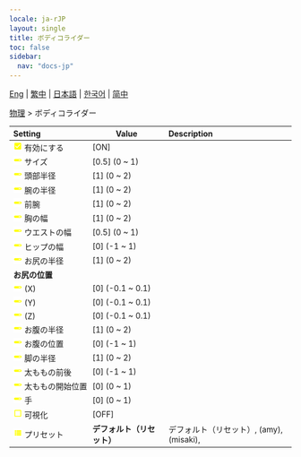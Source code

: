 ```yaml
---
locale: ja-rJP
layout: single
title: ボディコライダー
toc: false
sidebar:
  nav: "docs-jp"
---
```

[Eng](/dancexr/menu/2025.4/actor/body_colliders) | [繁中](/tw/dancexr/menu/2025.4/actor/body_colliders) | [日本語](/jp/dancexr/menu/2025.4/actor/body_colliders) | [한국어](/kr/dancexr/menu/2025.4/actor/body_colliders) | [简中](/zh/dancexr/menu/2025.4/actor/body_colliders)

[物理](../menu#物理) > ボディコライダー



| Setting | Value | Description |
| :--- | --- | :--- |
|<nobr>![check_on icon](/images/icon/ic_check_on.png) 有効にする</nobr>| [ON] | 
|<nobr>![slider icon](/images/icon/ic_slider.png) サイズ</nobr>| [0.5] (0 ~ 1) | 
|<nobr>![slider icon](/images/icon/ic_slider.png) 頭部半径</nobr>| [1] (0 ~ 2) | 
|<nobr>![slider icon](/images/icon/ic_slider.png) 腕の半径</nobr>| [1] (0 ~ 2) | 
|<nobr>![slider icon](/images/icon/ic_slider.png) 前腕</nobr>| [1] (0 ~ 2) | 
|<nobr>![slider icon](/images/icon/ic_slider.png) 胸の幅</nobr>| [1] (0 ~ 2) | 
|<nobr>![slider icon](/images/icon/ic_slider.png) ウエストの幅</nobr>| [0.5] (0 ~ 1) | 
|<nobr>![slider icon](/images/icon/ic_slider.png) ヒップの幅</nobr>| [0] (-1 ~ 1) | 
|<nobr>![slider icon](/images/icon/ic_slider.png) お尻の半径</nobr>| [1] (0 ~ 2) | 
|<nobr> <b>お尻の位置</b></nobr>|| 
|<nobr>![slider icon](/images/icon/ic_slider.png) (X)</nobr>| [0] (-0.1 ~ 0.1) | 
|<nobr>![slider icon](/images/icon/ic_slider.png) (Y)</nobr>| [0] (-0.1 ~ 0.1) | 
|<nobr>![slider icon](/images/icon/ic_slider.png) (Z)</nobr>| [0] (-0.1 ~ 0.1) | 
|<nobr>![slider icon](/images/icon/ic_slider.png) お腹の半径</nobr>| [1] (0 ~ 2) | 
|<nobr>![slider icon](/images/icon/ic_slider.png) お腹の位置</nobr>| [0] (-1 ~ 1) | 
|<nobr>![slider icon](/images/icon/ic_slider.png) 脚の半径</nobr>| [1] (0 ~ 2) | 
|<nobr>![slider icon](/images/icon/ic_slider.png) 太ももの前後</nobr>| [0] (-1 ~ 1) | 
|<nobr>![slider icon](/images/icon/ic_slider.png) 太ももの開始位置</nobr>| [0] (0 ~ 1) | 
|<nobr>![slider icon](/images/icon/ic_slider.png) 手</nobr>| [0] (0 ~ 1) | 
|<nobr>![check_off icon](/images/icon/ic_check_off.png) 可視化</nobr>| [OFF] | 
|<nobr>![list icon](/images/icon/ic_list.png) プリセット</nobr>| **デフォルト（リセット）** | デフォルト（リセット）, (amy), (misaki),  |
